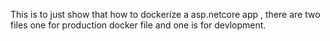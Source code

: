This is to just show that how to dockerize a asp.netcore app , there are two files one for production docker file and one is for devlopment.  

